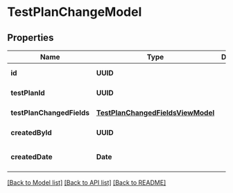 # TestPlanChangeModel
## Properties

| Name | Type | Description | Notes |
|------------ | ------------- | ------------- | -------------|
| **id** | **UUID** |  | [default to null] |
| **testPlanId** | **UUID** |  | [default to null] |
| **testPlanChangedFields** | [**TestPlanChangedFieldsViewModel**](TestPlanChangedFieldsViewModel.md) |  | [default to null] |
| **createdById** | **UUID** |  | [default to null] |
| **createdDate** | **Date** |  | [optional] [default to null] |

[[Back to Model list]](../README.md#documentation-for-models) [[Back to API list]](../README.md#documentation-for-api-endpoints) [[Back to README]](../README.md)

